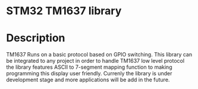 # STM32 TM1637 library
# Description
TM1637 Runs on a basic protocol based on GPIO switching.
This library can be integrated to any project in order to handle TM1637 low level protocol 
the library features ASCII to 7-segment mapping function to making programming this display user friendly.
Currenly the library is under development stage and more applications will be add in the future.
